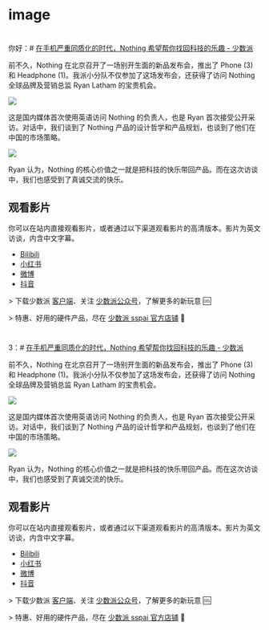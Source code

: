 # image


# 
你好：# [在手机严重同质化的时代，Nothing 希望帮你找回科技的乐趣 - 少数派](https://sspai.com/post/101101)

前不久，Nothing 在北京召开了一场别开生面的新品发布会，推出了 Phone (3) 和 Headphone (1)。我派小分队不仅参加了这场发布会，还获得了访问 Nothing 全球品牌及营销总监 Ryan Latham 的宝贵机会。

![](https://cdnfile.sspai.com/2025/07/16/ac3dae7220adba4f931d30d0e5230447.jpeg?imageView2/2/w/1120/q/90/interlace/1/ignore-error/1/format/webp)

这是国内媒体首次使用英语访问 Nothing 的负责人，也是 Ryan 首次接受公开采访。对话中，我们谈到了 Nothing 产品的设计哲学和产品规划，也谈到了他们在中国的市场策略。

![](https://cdnfile.sspai.com/2025/07/16/36d3f28ccac2b39a43bb06533c5b7d04.jpeg?imageView2/2/w/1120/q/90/interlace/1/ignore-error/1/format/webp)

Ryan 认为，Nothing 的核心价值之一就是把科技的快乐带回产品。而在这次访谈中，我们也感受到了真诚交流的快乐。

## 观看影片

你可以在站内直接观看影片，或者通过以下渠道观看影片的高清版本。影片为英文访谈，内含中文字幕。

*   [Bilibili](https://www.bilibili.com/video/BV1yKgwzpESE/)
*   [小红书](https://sspai.com/link?target=http%3A%2F%2Fxhslink.com%2Fm%2F30mEWIkjUvr)
*   [微博](https://weibo.com/1914010467/PBuWdrF7G)
*   [抖音](https://sspai.com/link?target=https%3A%2F%2Fv.douyin.com%2FT4uxvBu8JsU%2F)

\> 下载少数派 [客户端](https://sspai.com/page/client)、关注 [少数派公众号](https://sspai.com/s/J71e)，了解更多的新玩意 🆒

\> 特惠、好用的硬件产品，尽在 [少数派 sspai 官方店铺](https://shop549593764.taobao.com/?spm=a230r.7195193.1997079397.2.2ddc7e0bPqKQHc) 🛒

# 
3：# [在手机严重同质化的时代，Nothing 希望帮你找回科技的乐趣 - 少数派](https://sspai.com/post/101101)

前不久，Nothing 在北京召开了一场别开生面的新品发布会，推出了 Phone (3) 和 Headphone (1)。我派小分队不仅参加了这场发布会，还获得了访问 Nothing 全球品牌及营销总监 Ryan Latham 的宝贵机会。

![](https://cdnfile.sspai.com/2025/07/16/ac3dae7220adba4f931d30d0e5230447.jpeg?imageView2/2/w/1120/q/90/interlace/1/ignore-error/1/format/webp)

这是国内媒体首次使用英语访问 Nothing 的负责人，也是 Ryan 首次接受公开采访。对话中，我们谈到了 Nothing 产品的设计哲学和产品规划，也谈到了他们在中国的市场策略。

![](https://cdnfile.sspai.com/2025/07/16/36d3f28ccac2b39a43bb06533c5b7d04.jpeg?imageView2/2/w/1120/q/40/interlace/1/ignore-error/1/format/webp)

Ryan 认为，Nothing 的核心价值之一就是把科技的快乐带回产品。而在这次访谈中，我们也感受到了真诚交流的快乐。

## 观看影片

你可以在站内直接观看影片，或者通过以下渠道观看影片的高清版本。影片为英文访谈，内含中文字幕。

*   [Bilibili](https://www.bilibili.com/video/BV1yKgwzpESE/)
*   [小红书](https://sspai.com/link?target=http%3A%2F%2Fxhslink.com%2Fm%2F30mEWIkjUvr)
*   [微博](https://weibo.com/1914010467/PBuWdrF7G)
*   [抖音](https://sspai.com/link?target=https%3A%2F%2Fv.douyin.com%2FT4uxvBu8JsU%2F)

\> 下载少数派 [客户端](https://sspai.com/page/client)、关注 [少数派公众号](https://sspai.com/s/J71e)，了解更多的新玩意 🆒

\> 特惠、好用的硬件产品，尽在 [少数派 sspai 官方店铺](https://shop549593764.taobao.com/?spm=a230r.7195193.1997079397.2.2ddc7e0bPqKQHc) 🛒